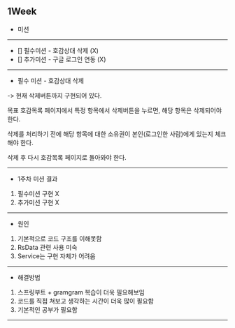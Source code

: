 ## 1Week

* 미션
---
- [] 필수미션 - 호감상대 삭제 (X)
- [] 추가미션 - 구글 로그인 연동 (X)

---
* 필수 미션 - 호감상대 삭제

-> 현재 삭제버튼까지 구현되어 있다.

목표
호감목록 페이지에서 특정 항목에서 삭제버튼을 누르면, 해당 항목은 삭제되어야 한다.

삭제를 처리하기 전에 해당 항목에 대한 소유권이 본인(로그인한 사람)에게 있는지 체크해야 한다.

삭제 후 다시 호감목록 페이지로 돌아와야 한다.

---

- 1주차 미션 결과
1. 필수미션 구현 X
2. 추가미션 구현 X

---
* 원인
1. 기본적으로 코드 구조를 이해못함
2. RsData 관련 사용 미숙
3. Service는 구현 자체가 어려움

---
* 해결방법
1. 스프링부트 + gramgram 복습이 더욱 필요해보임
2. 코드를 직접 쳐보고 생각하는 시간이 더욱 많이 필요함
3. 기본적인 공부가 필요함
---
